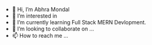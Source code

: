 - 👋 Hi, I’m Abhra Mondal
- 👀 I’m interested in 
- 🌱 I’m currently learning Full Stack MERN Devlopment.
- 💞️ I’m looking to collaborate on ...
- 📫 How to reach me ...

<!---
Abhra11/Abhra11 is a ✨ special ✨ repository because its `README.md` (this file) appears on your GitHub profile.
You can click the Preview link to take a look at your changes.
--->
